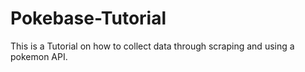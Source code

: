 # Pokebase-Tutorial
This is a Tutorial on how to collect data through scraping and using a pokemon API.
